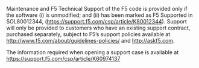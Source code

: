 Maintenance and F5 Technical Support of the F5 code is provided only if the software (i) is unmodified; and (ii) has been marked as F5 Supported in SOL80012344, (https://support.f5.com/csp/article/K80012344). Support will only be provided to customers who have an existing support contract, purchased separately, subject to F5’s support policies available at http://www.f5.com/about/guidelines-policies/ and http://askf5.com.

The information required when opening a support case is available at https://support.f5.com/csp/article/K60974137
